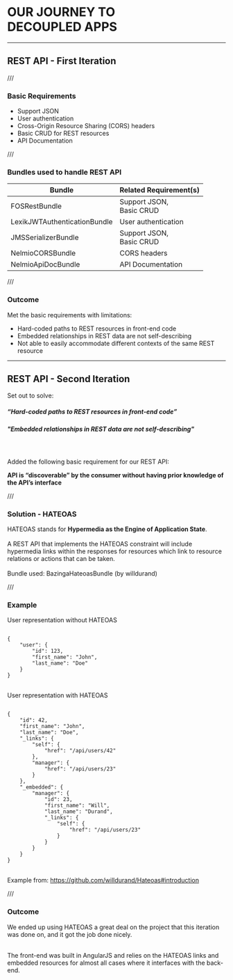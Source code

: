 # OUR JOURNEY TO<br/> DECOUPLED APPS

---

## REST API - First Iteration

///

### Basic Requirements

- Support JSON
- User authentication
- Cross-Origin Resource Sharing (CORS) headers
- Basic CRUD for REST resources
- API Documentation

///

### Bundles used to handle REST API

| Bundle | Related Requirement(s) |
|--------|--------------------------|
| FOSRestBundle | Support JSON,<br/>Basic CRUD |
| LexikJWTAuthenticationBundle | User authentication |
| JMSSerializerBundle | Support JSON,<br/>Basic CRUD |
| NelmioCORSBundle | CORS headers |
| NelmioApiDocBundle | API Documentation |

///

### Outcome

Met the basic requirements with limitations:

- Hard-coded paths to REST resources in front-end code
- Embedded relationships in REST data are not self-describing
- Not able to easily accommodate different contexts of the same REST resource

---

## REST API - Second Iteration

Set out to solve:

##### “Hard-coded paths to REST resources in front-end code”

##### "Embedded relationships in REST data are not self-describing"

<br/><br/>
Added the following basic requirement for our REST API:

**API is “discoverable” by the consumer without having prior knowledge of the API’s interface**

///

### Solution - HATEOAS

HATEOAS stands for **Hypermedia as the Engine of Application State**.
<br/><br/>
A REST API that implements the HATEOAS constraint will include hypermedia links within the responses for resources which link to resource relations or actions that can be taken.
<br/><br/>
Bundle used: BazingaHateoasBundle (by willdurand)

///

### Example

<div class="row">

<div class="col-left">

User representation without HATEOAS

<pre>
<code data-trim>
{
    "user": {
        "id": 123,
        "first_name": "John",
        "last_name": "Doe"
    }
}
</code>
</pre>

</div>

<div class="col-right">

User representation with HATEOAS

<pre>
<code data-trim>
{
    "id": 42,
    "first_name": "John",
    "last_name": "Doe",
    "_links": {
        "self": {
            "href": "/api/users/42"
        },
        "manager": {
            "href": "/api/users/23"
        }
    },
    "_embedded": {
        "manager": {
            "id": 23,
            "first_name": "Will",
            "last_name": "Durand",
            "_links": {
                "self": {
                    "href": "/api/users/23"
                }
            }
        }
    }
}
</code>
</pre>

</div>

</div>

Example from: https://github.com/willdurand/Hateoas#introduction

///

### Outcome

We ended up using HATEOAS a great deal on the project that this iteration was done on, and it got the job done nicely. 
<br/><br/>

The front-end was built in AngularJS and relies on the HATEOAS links and embedded resources for almost all cases where it interfaces with the back-end.  

